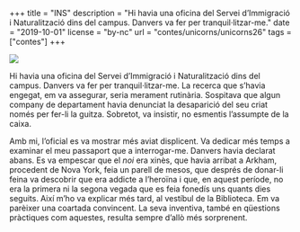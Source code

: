 +++
title = "INS"
description = "Hi havia una oficina del Servei d’Immigració i Naturalització dins del campus. Danvers va fer per tranquil·litzar-me."
date = "2019-10-01"
license = "by-nc"
url = "contes/unicorns/unicorns26"
tags = ["contes"]
+++

<img class="drawing" src="/contes/unicorns/tovallons/200/25.jpg">

Hi havia una oficina del Servei d’Immigració i Naturalització dins del campus. Danvers va fer per tranquil·litzar-me. La recerca que s’havia engegat, em va assegurar, seria merament rutinària. Sospitava que algun company de departament havia denunciat la desaparició del seu criat només per fer-li la guitza. Sobretot, va insistir, no esmentis l’assumpte de la caixa.

Amb mi, l’oficial es va mostrar més aviat displicent. Va dedicar més temps a examinar el meu passaport que a interrogar-me. Danvers havia declarat abans. Es va empescar que el *noi* era xinès, que havia arribat a Arkham, procedent de Nova York, feia un parell de mesos, que després de donar-li feina va descobrir que era addicte a l’heroïna i que, en aquest període, no era la primera ni la segona vegada que es feia fonedís uns quants dies seguits. Així m’ho va explicar més tard, al vestíbul de la Biblioteca. Em va parèixer una coartada convincent. La seva inventiva, també en qüestions pràctiques com aquestes, resulta sempre d’allò més sorprenent.


